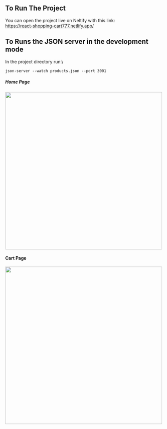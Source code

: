 ## To Run The Project
You can open the project live on Neltify with this link:\
https://react-shopping-cart777.netlify.app/

## To Runs the JSON server in the development mode
In the project directory run:\

```
json-server --watch products.json --port 3001
```

##### Home Page
<div>
  <img src="https://github.com/sohaali710/react-shoping-cart/blob/master/react-shopping-cart1.png" width="500">
</div>

#### Cart Page
<div>
  <img src="https://github.com/sohaali710/react-shoping-cart/blob/master/react-shopping-cart2.png" width="500">
</div>
